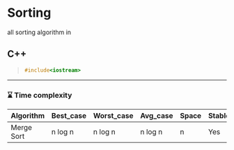 # Sorting

all sorting algorithm in 
## C++

> ```C++
> #include<iostream>
> ```

___

### ⌛ Time complexity

|Algorithm|Best_case|Worst_case|Avg_case|Space|Stable|
|-   |-        |-         |-       |-     |-  |
|Merge Sort|n log n|n log n|n log n |n |Yes|